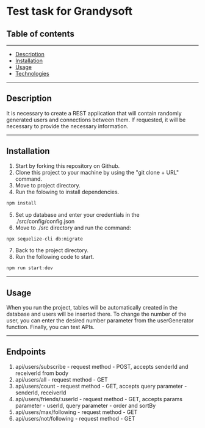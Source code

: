 # **Test task for Grandysoft**
## **Table of contents**
---
- [Description](#Description)
- [Installation](#Installation)
- [Usage](#Usage)
- [Technologies](#Technologies)
---
## **Description**
It is necessary to create a REST application that will contain randomly generated users and connections between them. If requested, it will be necessary to provide the necessary information.

---
## **Installation**
1. Start by forking this repository on Github.
2. Clone this project to your machine by using the "git clone + URL" command.
3. Move to project directory.
4. Run the folowing to install dependencies.
```javascript
npm install
``` 
5. Set up database and enter your credentials in the ./src/config/config.json
6. Move to ./src directory and run the command:
```javascript
npx sequelize-cli db:migrate
```
7. Back to the project directory.
8. Run the following code to start.
```javascript
npm run start:dev
```
---
## **Usage**
When you run the project, tables will be automatically created in the database and users will be inserted there. To change the number of the user, you can enter the desired number parameter from the userGenerator function. Finally, you can test APIs.

---
## **Endpoints**
1. api/users/subscribe - request method - POST, accepts senderId and receiverId from body
2. api/users/all - request method - GET
3. api/users/count - request method - GET, accepts query parameter - senderId, receiverId
4. api/users/friends/:userId - request method - GET, accepts params parameter - userId, query parameter - order and sortBy
5. api/users/max/following - request method - GET
6. api/users/not/following - request method - GET